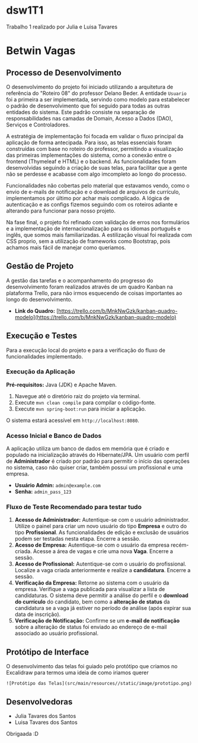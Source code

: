 # dsw1T1

Trabalho 1 realizado por Julia e Luisa Tavares
# Betwin Vagas
## Processo de Desenvolvimento

O desenvolvimento do projeto foi iniciado utilizando a arquitetura de referência do "Roteiro 08" do professor Delano Beder. A entidade `Usuario` foi a primeira a ser implementada, servindo como modelo para estabelecer o padrão de desenvolvimento que foi seguido para todas as outras entidades do sistema. Este padrão consiste na separação de responsabilidades nas camadas de Domain, Acesso a Dados (DAO), Serviços e Controladores.

A estratégia de implementação foi focada em validar o fluxo principal da aplicação de forma antecipada. Para isso, as telas essenciais foram construídas com base no roteiro do professor, permitindo a visualização das primeiras implementações do sistema, como a conexão entre o frontend (Thymeleaf e HTML) e o backend. As funcionalidades foram desenvolvidas seguindo a criação de suas telas, para facilitar que a gente não se perdesse e acabasse com algo imcompleto ao longo do processo.

Funcionalidades não cobertas pelo material que estavamos vendo, como o envio de e-mails de notificação e o download de arquivos de currículo, implementamos por último por achar mais complicado. A lógica de autenticação e as configs fizemos seguindo com os roteiros adiante e alterando para funcionar para nosso projeto.

Na fase final, o projeto foi refinado com validação de erros nos formulários e a implementação de internacionalização para os idiomas português e inglês, que somos mais familiarizadas. A estilização visual foi realizada com CSS proprio, sem a utilização de frameworks como Bootstrap, pois achamos mais fácil de manejar como queriamos.

## Gestão de Projeto

A gestão das tarefas e o acompanhamento do progresso do desenvolvimento foram realizados através de um quadro Kanban na plataforma Trello, para não irmos esquecendo de coisas importantes ao longo do desenvolvimento.

* **Link do Quadro:** [https://trello.com/b/MnkNwGzk/kanban-quadro-modelo](https://trello.com/b/MnkNwGzk/kanban-quadro-modelo)


## Execução e Testes

Para a execução local do projeto e para a verificação do fluxo de funcionalidades implementado.

### Execução da Aplicação

**Pré-requisitos:** Java (JDK) e Apache Maven.

1.  Navegue até o diretório raiz do projeto via terminal.
2.  Execute `mvn clean compile` para compilar o código-fonte.
3.  Execute `mvn spring-boot:run` para iniciar a aplicação.

O sistema estará acessível em `http://localhost:8080`.

### Acesso Inicial e Banco de Dados

A aplicação utiliza um banco de dados em memória que é criado e populado na inicialização através do Hibernate/JPA. Um usuário com perfil de **Administrador** é criado por padrão para permitir o início das operações no sistema, caso não quiser criar, também possui um profissional e uma empresa.

* **Usuário Admin:** `admin@example.com`
* **Senha:** `admin_pass_123`

### Fluxo de Teste Recomendado para testar tudo

1.  **Acesso de Administrador:** Autentique-se com o usuário administrador. Utilize o painel para criar um novo usuário do tipo **Empresa** e outro do tipo **Profissional**. As funcionalidades de edição e exclusão de usuários podem ser testadas nesta etapa. Encerre a sessão.
2.  **Acesso de Empresa:** Autentique-se com o usuário da empresa recém-criada. Acesse a área de vagas e crie uma nova **Vaga**. Encerre a sessão.
3.  **Acesso de Profissional:** Autentique-se com o usuário do profissional. Localize a vaga criada anteriormente e realize a **candidatura**. Encerre a sessão.
4.  **Verificação da Empresa:** Retorne ao sistema com o usuário da empresa. Verifique a vaga publicada para visualizar a lista de candidaturas. O sistema deve permitir a análise do perfil e o **download do currículo** do candidato, bem como a **alteração de status** da candidatura se a vaga já estiver no período de análise (após expirar sua data de inscrição).
5.  **Verificação de Notificação:** Confirme se um **e-mail de notificação** sobre a alteração de status foi enviado ao endereço de e-mail associado ao usuário profissional.

## Protótipo de Interface

O desenvolvimento das telas foi guiado pelo protótipo que criamos no Excalidraw para termos uma ideia de como iriamos querer

`![Protótipo das Telas](src/main/resources//static/image/prototipo.png)`

## Desenvolvedoras

* Julia Tavares dos Santos
* Luisa Tavares dos Santos

Obrigaada :D

